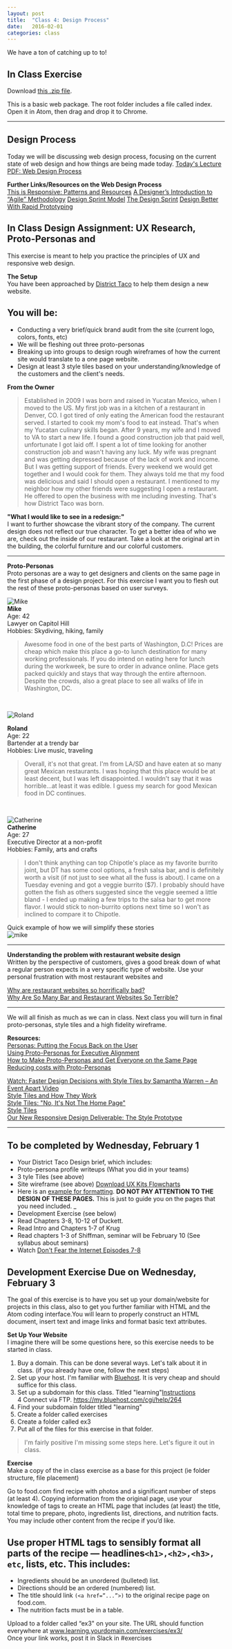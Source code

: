 ```yaml
---
layout: post
title:  "Class 4: Design Process"
date:   2016-02-01
categories: class
---
```


We have a ton of catching up to to!

In Class Exercise
------
Download [this .zip file](https://www.dropbox.com/s/x2xsfc4rip5gk2h/exercise-2.zip?dl=0).

This is a basic web package. The root folder includes a file called index. Open it in Atom, then drag and drop it to Chrome.

---

Design Process
------


Today we will be discussing web design process, focusing on the current state of web design and how things are being made today.
[Today's Lecture PDF: Web Design Process](https://www.dropbox.com/s/aam9xm2ub6iaufn/web_design_process.pdf?dl=0)


**Further Links/Resources on the Web Design Process**  
[This is Responsive: Patterns and Resources](https://bradfrost.github.io/this-is-responsive/)
[A Designer’s Introduction to “Agile” Methodology](http://webdesign.tutsplus.com/articles/a-designers-introduction-to-agile-methodology--cms-23349)
[Design Sprint Model](https://developers.google.com/design-sprint/downloads/DesignSprintMethods.pdf)
[The Design Sprint](http://www.gv.com/sprint/)
[Design Better With Rapid Prototyping](https://www.smashingmagazine.com/2010/06/design-better-faster-with-rapid-prototyping/)


In Class Design Assignment: UX Research, Proto-Personas and
------

This exercise is meant to help you practice the principles of UX and responsive web design.

**The Setup**  
You have been approached by [District Taco](http://www.districttaco.com/) to help them design a new website.


You will be:
----

* Conducting a very brief/quick brand audit from the site (current logo, colors, fonts, etc)  
* We will be fleshing out three proto-personas  
* Breaking up into groups to design rough wireframes of how the current site would translate to a one page website.
* Design at least 3 style tiles based on your understanding/knowledge of the customers and the client's needs.  



**From the Owner**
<blockquote>Established in 2009 I was born and raised in Yucatan Mexico, when I moved to the US. My first job was in a kitchen of a restaurant in Denver,
CO. I got tired of only eating the American food the restaurant served. I started to cook my mom's food to eat instead.  That's when my Yucatan culinary skills began. After 9 years, my wife and I moved to VA to start a new life.  I found a good construction job that paid well, unfortunate I got laid off. I spent a lot of time looking for another construction job and wasn't having any luck. My wife was pregnant and was getting depressed because of the lack of work and income. But I was getting support of friends. Every weekend we would get together and I would cook for them.  They always told me that my food was delicious and said I should open a restaurant.  I mentioned to my neighbor how my other friends were suggesting I open a restaurant. He offered to open the business with me including investing.  That's how District Taco was born.</blockquote>

**"What I would like to see in a redesign:"**  
I want to further showcase the vibrant story of the company. The current design does not reflect our true character. To get a better idea of who we are, check out the inside of our restaurant. Take a look at the original art in the building, the colorful furniture and our colorful customers.

---

**Proto-Personas**  
Proto personas are a way to get designers and clients on the same page in the first phase of a design project. For this exercise I want you to flesh out the rest of these proto-personas based on user surveys.


![Mike](https://randomuser.me/api/portraits/med/men/68.jpg)  
**Mike**  
Age: 42  
Lawyer on Capitol Hill  
Hobbies: Skydiving, hiking, family  
<blockquote> Awesome food in one of the best parts of Washington, D.C! Prices are cheap which make this place a go-to lunch destination for many working professionals. If you do intend on eating here for lunch during the workweek, be sure to order in advance online. Place gets packed quickly and stays that way through the entire afternoon. Despite the crowds, also a great place to see all walks of life in Washington, DC.</blockquote>
<br>

![Roland](https://randomuser.me/api/portraits/med/men/44.jpg)  

**Roland**  
Age: 22  
Bartender at a trendy bar   
Hobbies: Live music, traveling  
<blockquote>Overall, it's not that great. I'm from LA/SD and have eaten at so many great Mexican restaurants. I was hoping that this place would be at least decent, but I was left disappointed. I wouldn't say that it was horrible...at least it was edible. I guess my search for good Mexican food in DC continues.</blockquote>
<br>

![Catherine](https://randomuser.me/api/portraits/med/women/72.jpg)  
**Catherine**  
Age: 27  
Executive Director at a non-profit  
Hobbies: Family, arts and crafts  
<blockquote>  I don't think anything can top Chipotle's place as my favorite burrito joint, but DT has some cool options, a fresh salsa bar, and is definitely worth a visit (if not just to see what all the fuss is about). I came on a Tuesday evening and got a veggie burrito ($7). I probably should have gotten the fish as others suggested since the veggie seemed a little bland - I ended up making a few trips to the salsa bar to get more flavor. I would stick to non-burrito options next time so I won't as inclined to compare it to Chipotle.</blockquote>


Quick example of how we will simplify these stories  
![mike](https://dl.dropboxusercontent.com/u/25741860/mason/examples/Screenshot%202016-01-27%2001.07.37.png)

---
**Understanding the problem with restaurant website design**  
Written by the perspective of customers, gives a good break down of what a regular person expects in a very specific type of website. Use your personal frustration with most restaurant websites and

[Why are restaurant websites so horrifically bad?](http://www.slate.com/articles/technology/technology/2011/08/overdone.single.html)  
[Why Are So Many Bar and Restaurant Websites So Terrible?](http://www.esquire.com/food-drink/restaurants/a35466/bars-restaurants-terrible-websites/)

---

We will all finish as much as we can in class. Next class you will turn in final proto-personas, style tiles and a high fidelity wireframe.

**Resources:**  
[Personas: Putting the Focus Back on the User](http://www.uxbooth.com/articles/personas-putting-the-focus-back-on-the-user/)  
[Using Proto-Personas for Executive Alignment](http://uxmag.com/articles/using-proto-personas-for-executive-alignment)  
[How to Make Proto-Personas and Get Everyone on the Same Page](http://www.dtelepathy.com/blog/?p=15793)  
[Reducing costs with Proto-Personas](http://uxoslo.com/2013/10/14/proto-personas/)  

[Watch: Faster Design Decisions with Style Tiles by Samantha Warren – An Event Apart Video](https://vimeo.com/115992327)  
[Style Tiles and How They Work](http://alistapart.com/article/style-tiles-and-how-they-work)  
[Style Tiles: "No, It's Not The Home Page"](https://echo.co/blog/style-tiles-no-its-not-home-page)  
[Style Tiles](http://styletil.es/)  
[Our New Responsive Design Deliverable: The Style Prototype](http://seesparkbox.com/foundry/our_new_responsive_design_deliverable_the_style_prototype)  

---



To be completed by Wednesday, February 1
------
* Your District Taco Design brief, which includes:
* Proto-persona profile writeups (What you did in your teams)
* 3 tyle Tiles (see above)
* Site wireframe (see above) [Download UX Kits Flowcharts](https://www.dropbox.com/s/cdcr2pyl9zyrttj/UX%20Kits%20Website%20Flowchart%20AI%20v1.0.zip?dl=0)
* Here is an [example for formatting](https://www.dropbox.com/s/krwlpyf78vcc2l4/example_brief.pdf?dl=0). **DO NOT PAY ATTENTION TO THE DESIGN OF THESE PAGES.** This is just to guide you on the pages that you need included.
_
* Development Exercise (see below)
* Read Chapters 3-8, 10-12 of Duckett.
* Read Intro and Chapters 1-7 of Krug
* Read chapters 1-3 of Shiffman, seminar will be February 10 (See syllabus about seminars)
* Watch [Don't Fear the Internet Episodes 7-8](http://www.dontfeartheinternet.com/)


Development Exercise Due on Wednesday, February 3
-----
The goal of this exercise is to have you set up your domain/website for projects in this class, also to get you further familiar with HTML and the Atom coding interface.You will learn to properly construct an HTML document, insert text and image links and format basic text attributes.

**Set Up Your Website**  
I imagine there will be some questions here, so this exercise needs to be started in class.
<br>

1. Buy a domain. This can be done several ways. Let's talk about it in class. (if you already have one, follow the next steps)
2. Set up your host. I'm familiar with [Bluehost](https://www.bluehost.com). It is very cheap and should suffice for this class.  
3. Set up a subdomain for this class. Titled "learning"[Instructions](https://my.bluehost.com/cgi/help/274)  
4 Connect via FTP. https://my.bluehost.com/cgi/help/264  
5. Find your subdomain folder titled "learning"  
6. Create a folder called exercises  
7. Create a folder called ex3  
8. Put all of the files for this exercise in that folder.  

>I'm fairly positive I'm missing some steps here. Let's figure it out in class.


**Exercise**  
Make a copy of the in class exercise as a base for this project (ie folder structure, file placement)

Go to food.com find recipe with photos and a significant number of steps (at least 4).
Copying information from the original page, use your knowledge of tags to create an HTML page that includes (at
least) the title, total time to prepare, photo, ingredients list, directions, and nutrition facts. You may include other
content from the recipe if you’d like.

Use proper HTML tags to sensibly format all parts of the recipe — headlines```<h1>,<h2>,<h3>, etc```, lists, etc. This includes:  
------

* Ingredients should be an unordered (bulleted) list.
* Directions should be an ordered (numbered) list.  
* The title should link ```(<a href=”...”>)``` to the original recipe page on food.com.  
* The nutrition facts must be in a table.  


Upload to a folder called “ex3" on your site. The URL should function everywhere at
www.learning.yourdomain.com/exercises/ex3/  
Once your link works, post it in Slack in #exercises  

